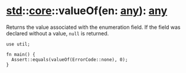 # [std](/libs/std/)::[core](/libs/std/core/)::valueOf(en:&nbsp;[any](/libs/std/core/type.any.md)):&nbsp;[any](/libs/std/core/type.any.md)
Returns the value associated with the enumeration field.
If the field was declared without a value, `null` is returned.

```gcl
use util;

fn main() {
  Assert::equals(valueOf(ErrorCode::none), 0);
}
```
